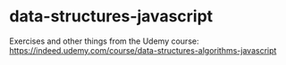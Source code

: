 # data-structures-javascript
Exercises and other things from the Udemy course: https://indeed.udemy.com/course/data-structures-algorithms-javascript
